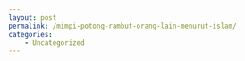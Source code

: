 ```yaml
---
layout: post
permalink: /mimpi-potong-rambut-orang-lain-menurut-islam/
categories:
    - Uncategorized
---
```


